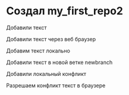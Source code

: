 # Создал  my_first_repo2

Добавили текст

Добавили текст через веб браузер

Добавим текст локально

Добавили текст в новой ветке newbranch

Добавили локальный конфликт
 
 Разрешаем конфликт текст в браузере
